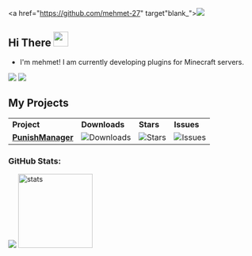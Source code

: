 <a href="https://github.com/mehmet-27" target"blank_"><img src="https://komarev.com/ghpvc/?username=mehmet-27&color=blueviolet&style=for-the-badge"></a>
<h2 align="left">Hi There <img src="https://raw.githubusercontent.com/MartinHeinz/MartinHeinz/master/wave.gif" width="30px"></h2>
<ul>
<li>I'm mehmet! I am currently developing plugins for Minecraft servers.</li>
</ul>
<p align="left">
   <a href="https://discord.com/users/366508088108253184" target"blank_"><img src="https://img.shields.io/badge/discord%20-7289DA.svg?&style=for-the-badge&logo=discord&logoColor=white"></a>
   <a href="https://github.com/mehmet-27" target"blank_"><img src="https://img.shields.io/badge/GitHub%20-191717.svg?&style=for-the-badge&logo=github&logoColor=white"></a>
</p>

<h2 align="left">My Projects</h2>

<table>
  <head align="center">
    <tr border: none;>
      <td><b>Project</b></td>
      <td><b>Downloads</b></td>
      <td><b>Stars</b></td>
      <td><b>Issues</b></td>
    </tr>
  </head>
  <body>
    <tr>
      <td><a href="https://github.com/mehmet-27/PunishManager"><b>PunishManager</b></a></td>
      <td><img alt="Downloads" src="https://img.shields.io/spiget/downloads/96062?style=flat-square&labelColor=343b41"></td>
      <td><img alt="Stars" src="https://img.shields.io/github/stars/mehmet-27/PunishManager?style=flat-square&labelColor=343b41"/></td>
      <td><img alt="Issues" src="https://img.shields.io/github/issues/mehmet-27/PunishManager?style=flat-square&labelColor=343b41"/></td>
    </tr>
  </body>
</table>

<h3 align="left">GitHub Stats:</h3>
<p align="left">
   <img src="https://github-readme-stats.vercel.app/api/top-langs/?username=mehmet-27&theme=dark&count_private=true&show_icons=true&hide_border=true" />
   <img src="https://github-readme-stats.vercel.app/api?username=mehmet-27&count_private=true&show_icons=true&theme=dark&hide_border=true" width="%100" height="150px" alt="stats" />
</p>
